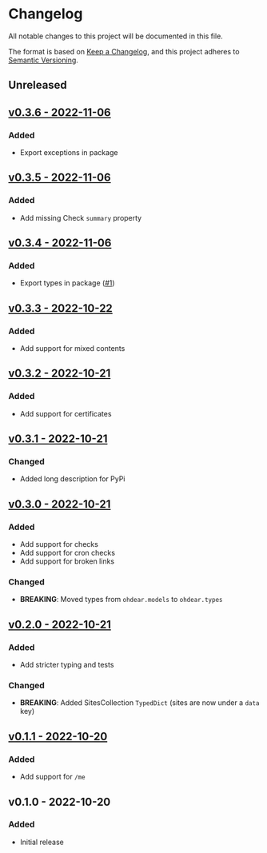 # Changelog

All notable changes to this project will be documented in this file.

The format is based on [Keep a Changelog](https://keepachangelog.com), and this project adheres to [Semantic Versioning](https://semver.org).

## Unreleased

## [v0.3.6 - 2022-11-06](https://github.com/owenvoke/ohdear-python-sdk/compare/v0.3.5...v0.3.6)

### Added
- Export exceptions in package

## [v0.3.5 - 2022-11-06](https://github.com/owenvoke/ohdear-python-sdk/compare/v0.3.4...v0.3.5)

### Added
- Add missing Check `summary` property

## [v0.3.4 - 2022-11-06](https://github.com/owenvoke/ohdear-python-sdk/compare/v0.3.3...v0.3.4)

### Added
- Export types in package ([#1](https://github.com/owenvoke/ohdear-python-sdk/pull/1))

## [v0.3.3 - 2022-10-22](https://github.com/owenvoke/ohdear-python-sdk/compare/v0.3.2...v0.3.3)

### Added
- Add support for mixed contents

## [v0.3.2 - 2022-10-21](https://github.com/owenvoke/ohdear-python-sdk/compare/v0.3.1...v0.3.2)

### Added
- Add support for certificates

## [v0.3.1 - 2022-10-21](https://github.com/owenvoke/ohdear-python-sdk/compare/v0.3.0...v0.3.1)

### Changed
- Added long description for PyPi

## [v0.3.0 - 2022-10-21](https://github.com/owenvoke/ohdear-python-sdk/compare/v0.2.0...v0.3.0)

### Added
- Add support for checks
- Add support for cron checks
- Add support for broken links

### Changed
- **BREAKING**: Moved types from `ohdear.models` to `ohdear.types`

## [v0.2.0 - 2022-10-21](https://github.com/owenvoke/ohdear-python-sdk/compare/v0.1.1...v0.2.0)

### Added
- Add stricter typing and tests

### Changed
- **BREAKING**: Added SitesCollection `TypedDict` (sites are now under a `data` key)

## [v0.1.1 - 2022-10-20](https://github.com/owenvoke/ohdear-python-sdk/compare/v0.1.0...v0.1.1)

### Added
- Add support for `/me`

## v0.1.0 - 2022-10-20

### Added
- Initial release
